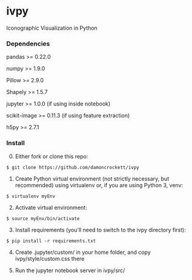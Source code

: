 # ivpy
Iconographic Visualization in Python

### Dependencies 

pandas >= 0.22.0

numpy >= 1.9.0

Pillow >= 2.9.0

Shapely >= 1.5.7

jupyter >= 1.0.0 (if using inside notebook)

scikit-image >= 0.11.3 (if using feature extraction)

h5py >= 2.7.1

### Install

0. Either fork or clone this repo:

`$ git clone https://github.com/damoncrockett/ivpy`

1. Create Python virtual environment (not strictly necessary, but recommended) using virtualenv or, if you are using Python 3, venv:

`$ virtualenv myEnv`

2. Activate virtual environment:

`$ source myEnv/bin/activate`

3. Install requirements (you'll need to switch to the ivpy directory first):

`$ pip install -r requirements.txt`

4. Create .jupyter/custom/ in your home folder, and copy ivpy/style/custom.css there

5. Run the jupyter notebook server in ivpy/src/
